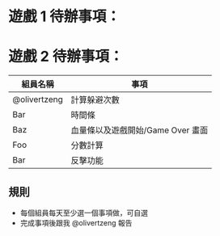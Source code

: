# 遊戲 1 待辦事項：

# 遊戲 2 待辦事項：
| 組員名稱 | 事項 |
| ------------- | -------------- |
| @olivertzeng | 計算躲避次數 |
| Bar | 時間條 |
| Baz | 血量條以及遊戲開始/Game Over 畫面 |
| Foo | 分數計算 |
| Bar | 反擊功能 |


## 規則
  - 每個組員每天至少選一個事項做，可自選
  - 完成事項後跟我 @olivertzeng 報告
